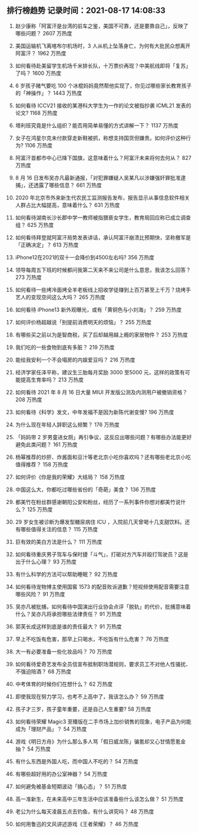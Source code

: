 
## 排行榜趋势 记录时间：2021-08-17 14:08:33
  
  1. 赵少康称「阿富汗是台湾的前车之鉴，美国不可靠，还是要靠自己」，反映了哪些问题？ 2607 万热度
    
  2. 美国运输机飞离喀布尔机场时，3 人从机上坠落身亡，为何有大批民众想离开阿富汗？ 1962 万热度
    
  3. 如何看待赴美留学生机场千米排长队，十万票价再现？中美航线即将「复苏」了吗？ 1600 万热度
    
  4. 6 岁孩子赌气要吃 100 个冰棍妈妈竟然帮他实现了，你见过哪些家长教育孩子的「神操作」？ 1443 万热度
    
  5. 如何看待 ICCV21 接收的某港科大学生为一作的论文被指抄袭 ICML21 发表的论文? 1168 万热度
    
  6. 塔利班究竟是什么组织？能否用简单易懂的方式讲解一下？ 1137 万热度
    
  7. 女子在鸿星尔克未付款穿走新鞋被抓，称想支持国货但嫌贵。如何评价这种行为? 1106 万热度
    
  8. 阿富汗首都市中心已降下国旗，这意味着什么？阿富汗未来将何去何从？ 827 万热度
    
  9. 8 月 16 日发布吴亦凡最新通报，「对犯罪嫌疑人吴某凡以涉嫌强奸罪批准逮捕」，还透露了哪些信息？ 661 万热度
    
  10. 2020 年北京市外来新生代农民工监测报告发布，报告显示从事信息软件相关人群占比大幅提高，意味着什么？ 631 万热度
    
  11. 如何看待湖南长沙长郡中学一教师被指猥亵女学生，教育局回应称已成立调查组？ 625 万热度
    
  12. 如何看待拜登就阿富汗局势发表讲话，承认阿富汗崩溃比预期快，坚称撤军是「正确决定」？ 613 万热度
    
  13. iPhone12在2021的双十一会降价到4500左右吗? 356 万热度
    
  14. 领导每周五下班的时候都问我第二天来不来公司是什么意思，我该怎么回答？ 273 万热度
    
  15. 如何看待一些烤冷面烤全羊老板线上招收学徒赚到上百万甚至上千万？烧烤手艺人的变现空间这么大吗？ 265 万热度
    
  16. 如何看待 iPhone13 新外观曝光，或有「黄铜色与小刘海」？ 259 万热度
    
  17. 如何评价杨超越说「别提前消费明天的烦恼」？ 255 万热度
    
  18. 有哪些买之前以为是智商税，买了后却越用越上瘾的家居物件？ 253 万热度
    
  19. 我们吃的一些食物到底有多脏？ 219 万热度
    
  20. 能给我安利一个不会塌房的内娱爱豆吗？ 216 万热度
    
  21. 经济学家任泽平称，建议生三胎每月奖励 3000 至5000 元，这样的政策有可能提高生育率吗？ 213 万热度
    
  22. 如何看待 2021 年 8 月 16 日大量 MIUI 开发版公测及内测用户被撤销资格？ 208 万热度
    
  23. 如何看待《科学》发文，中年发福不是因为新陈代谢变慢? 196 万热度
    
  24. 为什么现在年轻人辞职这么频繁？ 176 万热度
    
  25. 「妈妈带 2 岁男童进女厕」再引争议，这反应出哪些问题？有哪些办法能更好避免此类问题？ 161 万热度
    
  26. 杨幂推荐的炒肝、炸酱面和豆汁等老北京小吃你喜欢吗？还有哪些老北京小吃值得推荐？ 158 万热度
    
  27. 如何评价《你是我的荣耀》大结局？ 158 万热度
    
  28. 中国这么大，你都吃过哪些省份的「奇葩」美食？ 136 万热度
    
  29. 都美竹在粉丝群感谢朝阳公安和粉丝，经历了一系列事件你想对都美竹说什么？ 125 万热度
    
  30. 29 岁女生被诊断为爆发型糖尿病住 ICU ，入院前几天曾喝十几支甜饮料。还有哪些值得关注的信息？ 115 万热度
    
  31. 巨有效的美白方法是什么？ 111 万热度
    
  32. 如何看待重庆男子驾车与保时捷「斗气」，打砸对方汽车并殴打驾驶员？这是出于什么心理？ 93 万热度
    
  33. 有什么科学的方法可以帮助睡眠？ 92 万热度
    
  34. 如何看待宠物博主使用国窖 1573 的配音败诉道歉？短视频使用配音需要注意哪些风险？ 91 万热度
    
  35. 吴亦凡被批捕，如何看待中国演出行业协会点评「脱轨」的代价，批捕意味着什么？吴亦凡将承担哪些法律责任？ 91 万热度
    
  36. 郭芙长成这样到底是谁的责任最大？ 91 万热度
    
  37. 早上不吃饭有危害，那早上只喝水，不吃饭有什么危害？ 76 万热度
    
  38. 大一有必要准备一些化妆品吗？ 70 万热度
    
  39. 如何看待爱奇艺发布全员信宣布抵制职场潜规则，要求员工不对他人性骚扰、不强迫陪酒？ 68 万热度
    
  40. 中考体育的时候你们在想什么？ 62 万热度
    
  41. 即使我现在努力学习，也考不上高中了，我该怎么办？ 59 万热度
    
  42. 孩子才三岁，孩子童年重要，还是自己人生重要? 58 万热度
    
  43. 如何看待荣耀 Magic3 至臻版在二手市场上加价销售的现象，电子产品为何能成为「理财产品」？ 54 万热度
    
  44. 游戏《明日方舟》为什么那么多人骂「假日威龙陈」骗氪却又心甘情愿氪金抽？ 54 万热度
    
  45. 有什么东西是外国人吃，而中国人不吃的？ 54 万热度
    
  46. 有哪些超好用的办公室神器？ 54 万热度
    
  47. 如何避免被基金短期波动「搞心态」？ 51 万热度
    
  48. 高一准新生，在未来高中三年生活中应该准备些什么该怎么做？ 51 万热度
    
  49. 老公为什么每天凌晨五点去钓鱼，有什么讲究吗？ 48 万热度
    
  50. 如何用鲁迅的文风讲述游戏《王者荣耀》？ 46 万热度
    